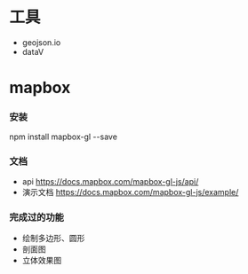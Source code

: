 <!--
 * @Date: 2021-04-23 11:31:56
 * @LastEditors: mark
 * @LastEditTime: 2021-04-23 20:38:12
 * @Description: 分享内容
 * 0. 分享当前地图做过到一些效果
 * 1. mapbox/leaflet从0到1
 * 2. mapbox/leaflet配置
 * 3. mapbox/leaflet绘制点线面
 * 4. 使用geojson.io工具获取地图数据
 * 5. 地图知识
 * 6. 其他工具 L7
-->

# 工具

- geojson.io
- dataV

# mapbox

### 安装

npm install mapbox-gl --save

### 文档

- api
  https://docs.mapbox.com/mapbox-gl-js/api/
- 演示文档
  https://docs.mapbox.com/mapbox-gl-js/example/

### 完成过的功能

- 绘制多边形、圆形
- 剖面图
- 立体效果图
